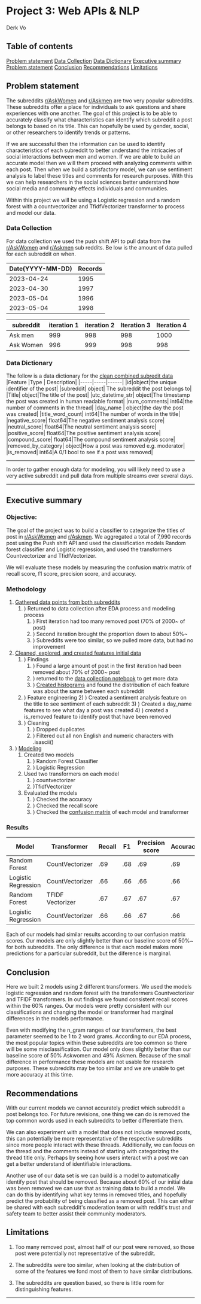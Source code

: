# Project 3: Web APIs & NLP
Derk Vo

## Table of contents
[Problem statement](##Problem_statement)
[Data Collection](##Data_Collection)
[Data Dictionary](##Data_Dictionary)
[Executive summary](##Executive_summary)
[Problem statement](##Problem_statement)
[Conclusion](##Conclusion  )
[Recommendations](##Recommendations)
[Limitations](##Limitations)


## Problem statement

The subreddits [r/AskWomen](https://www.reddit.com/r/AskWomen/) and [r/Askmen](https://www.reddit.com/r/Askmen/) are two very popular subreddits. These subreddits offer a place for individuals to ask questions and share experiences with one another. The goal of this project is to be able to accurately classify what characteristics can identify which subreddit a post belongs to based on its title. This can hopefully be used by gender, social, or other researchers to identify trends or patterns.

If we are successful then the information can be used to identify characteristics of each subreddit to better understand the intricacies of social interactions between men and women. If we are able to build an accurate model then we will them proceed with analyzing comments within each post. Then when we build a satisfactory model, we can use sentiment analysis to label these titles and comments for research purposes. With this we can help researchers in the social sciences better understand how social media and community effects individuals and communities.

Within this project we will be using a Logistic regression and a random forest with a countvectorizer and TfidfVectorizer transformer to process and model our data.


### Data Collection
For data collection we used the push shift API to pull data from the [r/AskWomen](https://www.reddit.com/r/AskWomen/) and [r/Askmen](https://www.reddit.com/r/Askmen/) sub reddits. Be low is the amount of data pulled for each subreddit on when.

|Date(YYYY-MM-DD)|Records|
|-----|-----|
|2023-04-24|1995|
|2023-04-30|1997|
|2023-05-04|1996|
|2023-05-04|1998|

|subreddit |iteration 1 | iteration 2| Iteration 3|Iteration 4|
|-----|-----|------|-------|------|
|Ask men| 999| 998| 998 |1000|
|Ask Women| 996|999|998|998|

### Data Dictionary
The follow is a data dictionary for the [clean combined subredit data](./Data/02_sub_reddit_data_clean.csv)
|Feature |Type | Description|
|-----|-----|------|
|id|object|the unique identifier of the post|
|subreddit| object| The subreddit the post belongs to|
|Title| object|The title of the post|
|utc_datetime_str| object|The timestamp the post was created in human readable format|
|num_comments| int64|the number of comments in the thread|
|day_name | object|the day the post was created|
|title_word_count| int64|The number of words in the title|
|negative_score| float64|The negative sentiment analysis score|
|neutral_score| float64|The neutral sentiment analysis score|
|positive_score| float64|The positive sentiment analysis score|
|compound_score| float64|The compound sentiment analysis score|
|removed_by_category| object|How a post was removed e.g. moderator|
|is_removed| int64|A 0/1 bool to see if a post was removed|
_________________________________
In order to gather enough data for modeling, you will likely need to use a very active subreddit and pull data from multiple streams over several days.

---

## Executive summary

### Objective:


The goal of the project was to build a classifier to categorize the titles of post in [r/AskWomen](https://www.reddit.com/r/AskWomen/) and [r/Askmen](https://www.reddit.com/r/Askmen/). We aggregated a total of 7,990 records post using the Push shift API and used the classification models Random forest classifier and Logistic regression, and used the transformers Countvectorizer and TfidfVectorizer.

We will evaluate these models by measuring the confusion matrix matrix of recall score, f1 score, precision score, and accuracy.

### Methodology

1) [Gathered data points from both subreddits](./Code/01_data_collecting.ipynb)
    1) ) Returned to data collection after EDA process and modeling process
        1) ) First iteration had too many removed post (70% of 2000~ of post)
        2) ) Second iteration brought the proportion down to about 50%~
        3) ) Subreddits were too similar, so we pulled more data, but had no improvement
2) [Cleaned, explored, and created features initial data](./Code/02_data_cleaning.ipynb)
    1) ) Findings
        1) ) Found a large amount of post in the first iteration had been removed about 70% of 2000~ post
        2) ) returned to the [data collection notebook](./Code/01_data_collecting.ipynb) to get more data
        3) ) [Created histograms](./Figures/eda) and found the distribution of each feature was about the same between each subreddit
    2) ) Feature engineering
        2) ) Created a sentiment analysis feature on the title to see sentiment of each subreddit
        3) ) Created a day_name features to see what day a post was created
        4) ) created a is_removed feature to identify post that have been removed
    3) ) Cleaning
        1) ) Dropped duplicates
        2) ) Filtered out all non English and numeric characters with .isascii()
3) ) [Modeling](./Code/03_modeling.ipynb)
    1) Created two models
        1) ) Random Forest Classifier
        2) ) Logistic Regression
    2) Used two transformers on each model
        1) ) countvectorizer
        2) )TfidfVectorizer
    3) Evaluated the models
        1) ) Checked the accuracy
        2) ) Checked the recall score
        3) ) Checked the [confusion matrix](./Figures/confusion_matrix) of each model and transformer
### Results
|Model|Transformer|Recall| F1 | Precision score| Accuracy |
|----|-----|-----|-------|------|--------|
|Random Forest|CountVectorizer|.69|.68|.69|.69|
|Logistic Regression|CountVectorizer|.66|.66|.66|.66|
|Random Forest|TFIDF Vectorizer|.67|.67|.67|.67|
|Logistic Regression|CountVectorizer|.66|.66|.67|.66|


Each of our models had similar results according to our confusion matrix scores. Our models are only slightly better than our baseline score of 50%~ for both subreddits. The only difference is that each model makes more predictions for a particular subreddit, but the diference is marginal.


## Conclusion
Here we built 2 models using 2 different transformers. We used the models logistic regression and random forest with the transformers Countvectorizer and TFIDF transformers. In out findings we found consistent recall scores within the 60% ranges. Our models were pretty consistent with our classifications and changing the model or transformer had marginal differences in the models performance. 

Even with modifying the n_gram ranges of our transformers, the best parameter seemed to be 1 to 2 word grams. According to our EDA process, the most popular topics within these subreddits are too common so there will be some misclassification. Our model only does slightly better than our baseline score of 50% Askwomen and 49% Askmen. Because of the small difference in performance these models are not usable for research purposes. These subreddits may be too similar and we are unable to get more accuracy at this time.

## Recommendations

With our current models we cannot accurately predict which subreddit a post belongs too. For future revisions, one thing we can do is removed the top common words used in each subreddits to better differentiate them.

We can also experiment with a model that does not include removed posts, this can potentially be more representative of the respective subreddits since more people interact with these threads. Additionally, we can focus on the thread and the comments instead of starting with categorizing the thread title only. Perhaps by seeing how users interact with a post we can get a better understand of identifiable interactions.

Another use of our data set is we can build is a model to automatically identify post that should be removed. Because about 60% of our initial data was been removed we can use that as training data to build a model. We can do this by identifying what key terms in removed titles, and hopefully predict the probability of being classified as a removed post. This can either be shared with each subreddit's moderation team or with reddit's trust and safety team to better assist their community moderators.
## Limitations

1) Too many removed post, almost half of our post were removed, so those post were potentially not representative of the subreddit.

2) The subreddits were too similar, when looking at the distribution of some of the features we fond most of them to have similar distributions.

3) The subreddits are question based, so there is little room for distinguishing features.

---
